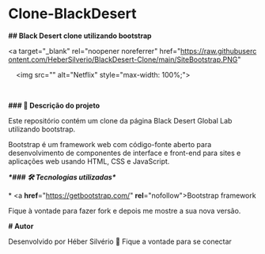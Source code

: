 # Clone-BlackDesert



**## Black Desert clone utilizando bootstrap**



<a target="_blank" rel="noopener noreferrer" href="https://raw.githubusercontent.com/HeberSilverio/BlackDesert-Clone/main/SiteBootstrap.PNG"

    <img src="" alt="Netflix" style="max-width: 100%;">

</a> </br>



**### 🎫 Descrição do projeto**



Este repositório contém um clone da página Black Desert Global Lab utilizando bootstrap. 

Bootstrap é um framework web com código-fonte aberto para desenvolvimento de componentes de interface e front-end para sites e aplicações web usando HTML, CSS e JavaScript.



***\*### 🛠️ Tecnologias utilizadas\****



\* <a **href**="https://getbootstrap.com/" **rel**="nofollow">Bootstrap framework</a>



Fique à vontade para fazer fork e depois me mostre a sua nova versão.<br />



**# Autor**



Desenvolvido por Héber Silvério 👋 Fique a vontade para se conectar